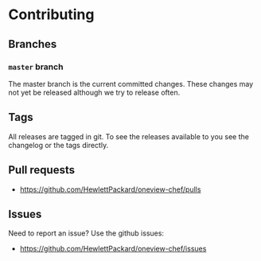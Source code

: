 # Contributing

## Branches

### `master` branch

The master branch is the current committed changes. These changes may not yet be released although we try to release often.

## Tags

All releases are tagged in git. To see the releases available to you see the changelog or the tags directly.

## Pull requests

- <https://github.com/HewlettPackard/oneview-chef/pulls>

## Issues

Need to report an issue? Use the github issues:

- <https://github.com/HewlettPackard/oneview-chef/issues>
